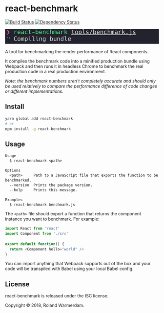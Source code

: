 # react-benchmark

[![Build Status](https://travis-ci.org/Rowno/react-benchmark.svg?branch=master)](https://travis-ci.org/Rowno/react-benchmark)
[![Dependency Status](https://david-dm.org/Rowno/react-benchmark/status.svg)](https://david-dm.org/Rowno/react-benchmark)

![Demo](demo.gif)

A tool for benchmarking the render performance of React components.

It compiles the benchmark code into a minified production bundle using Webpack and then runs it in headless Chrome to benchmark the real production code in a real production environment.

_Note: the benchmark numbers aren't completely accurate and should only be used relatively to compare the performance difference of code changes or different implementations._

## Install

```sh
yarn global add react-benchmark
# or
npm install -g react-benchmark
```

## Usage

```
Usage
  $ react-benchmark <path>

Options
  <path>     Path to a JavaScript file that exports the function to be benchmarked.
  --version  Prints the package version.
  --help     Prints this message.

Examples
  $ react-benchmark benchmark.js
```

The `<path>` file should export a function that returns the component instance you want to benchmark. For example:

```js
import React from 'react'
import Component from './src'

export default function() {
  return <Component hello="world" />
}
```

You can import anything that Webpack supports out of the box and your code will be transpiled with Babel using your local Babel config.

## License

react-benchmark is released under the ISC license.

Copyright © 2018, Roland Warmerdam.
